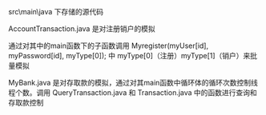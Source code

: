 src\main\java 下存储的源代码

AccountTransaction.java 是对注册销户的模拟

通过对其中的main函数下的子函数调用 Myregister(myUser[id], myPassword[id], myType[0]); 中 myType[0]（注册）myType[1]（销户）来批量模拟

MyBank.java 是对存取款的模拟，通过对其main函数中循环体的循环次数控制线程个数。调用 QueryTransaction.java 和 Transaction.java 中的函数进行查询和存取款控制